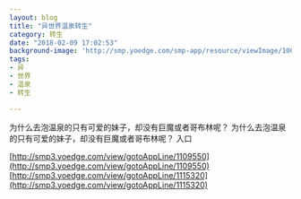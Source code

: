 ```yaml
---
layout: blog
title: "异世界温泉转生"
category: 转生
date: "2018-02-09 17:02:53"
background-image: 'http://smp.yoedge.com/smp-app/resource/viewImage/1003790appline.png'
tags:
- 异
- 世界
- 温泉
- 转生

---
```

为什么去泡温泉的只有可爱的妹子，却没有巨魔或者哥布林呢？
为什么去泡温泉的只有可爱的妹子，却没有巨魔或者哥布林呢？
入口

[http://smp3.yoedge.com/view/gotoAppLine/1109550](http://smp3.yoedge.com/view/gotoAppLine/1109550)
[http://smp3.yoedge.com/view/gotoAppLine/1115320](http://smp3.yoedge.com/view/gotoAppLine/1115320)

        
